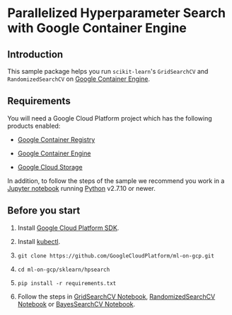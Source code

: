 # Parallelized Hyperparameter Search with Google Container Engine

## Introduction

This sample package helps you run `scikit-learn`'s `GridSearchCV` and `RandomizedSearchCV` on [Google Container Engine](https://cloud.google.com/container-engine/).


## Requirements

You will need a Google Cloud Platform project which has the following products enabled:

- [Google Container Registry](https://cloud.google.com/container-registry/)

- [Google Container Engine](https://cloud.google.com/container-engine/)

- [Google Cloud Storage](https://cloud.google.com/storage/)


In addition, to follow the steps of the sample we recommend you work in a [Jupyter notebook](https://jupyter.org/) running [Python](https://www.python.org/) v2.7.10 or newer.


## Before you start

1. Install [Google Cloud Platform SDK](https://cloud.google.com/sdk/downloads).

1. Install [kubectl](https://cloud.google.com/container-engine/docs/quickstart).

1. `git clone https://github.com/GoogleCloudPlatform/ml-on-gcp.git`

1. `cd ml-on-gcp/sklearn/hpsearch`

1. `pip install -r requirements.txt`

1. Follow the steps in [GridSearchCV Notebook](gke_grid_search.ipynb), [RandomizedSearchCV Notebook](gke_randomized_search.ipynb) or [BayesSearchCV Notebook](gke_bayes_search.ipynb).
